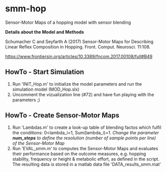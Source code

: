 # smm-hop
Sensor-Motor Maps of a hopping model with sensor blending 

**Details about the Model and Methods**

Schumacher C and Seyfarth A (2017) Sensor-Motor Maps for Describing Linear Reflex Composition in Hopping. Front. Comput. Neurosci. 11:108.

https://www.frontiersin.org/articles/10.3389/fncom.2017.00108/full#B49

## HowTo - Start Simulation

1. Run 'INIT_Hop.m' to initialize the model parameters and run the simulation model (MOD_Hop.slx)
3. Uncomment the vizualization line (#72) and have fun playing with the parameters ;)

## HowTo - Create Sensor-Motor Maps
1. Run 'Lambdas.m' to create a look-up table of blending factos which fulfil the conditions: 0<lambda_i<1, Sum(lambda_i)=1. *Change the parameter **num_steps** to define the resolution (number of sample points per line) of the Sensor-Motor Map* 
2. Run 'EVAL_smm.m' to computes the Sensor-Motor Maps and evaluates their performance based on the outcome measures, e.g. hopping stability, frequency or height & metabolic effort,  as defined in the script. The resulting data is stored in a matlab data file 'DATA_results_smm.mat'
